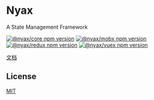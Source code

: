 # Nyax

A State Management Framework

[![@nyax/core npm version](https://img.shields.io/npm/v/@nyax/core.svg?label=@nyax/core)](https://github.com/SpringNyan/nyax/tree/master/packages/core)
[![@nyax/mobx npm version](https://img.shields.io/npm/v/@nyax/mobx.svg?label=@nyax/mobx)](https://github.com/SpringNyan/nyax/tree/master/packages/mobx)
[![@nyax/redux npm version](https://img.shields.io/npm/v/@nyax/redux.svg?label=@nyax/redux)](https://github.com/SpringNyan/nyax/tree/master/packages/redux)
[![@nyax/vuex npm version](https://img.shields.io/npm/v/@nyax/vuex.svg?label=@nyax/vuex)](https://github.com/SpringNyan/nyax/tree/master/packages/vuex)

[文档](https://nyax.js.org/)

## License

[MIT](https://github.com/SpringNyan/nyax/blob/master/LICENSE)
